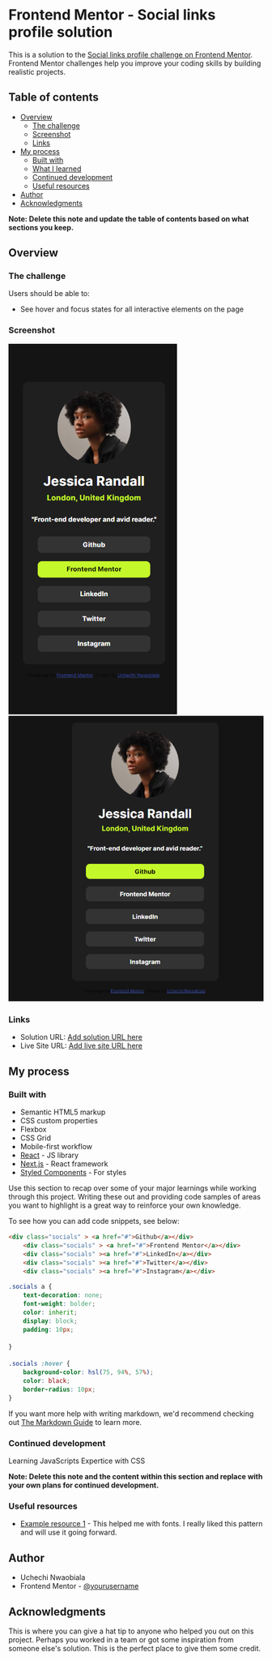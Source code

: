 # Frontend Mentor - Social links profile solution

This is a solution to the [Social links profile challenge on Frontend Mentor](https://www.frontendmentor.io/challenges/social-links-profile-UG32l9m6dQ). Frontend Mentor challenges help you improve your coding skills by building realistic projects. 

## Table of contents

- [Overview](#overview)
  - [The challenge](#the-challenge)
  - [Screenshot](#screenshot)
  - [Links](#links)
- [My process](#my-process)
  - [Built with](#built-with)
  - [What I learned](#what-i-learned)
  - [Continued development](#continued-development)
  - [Useful resources](#useful-resources)
- [Author](#author)
- [Acknowledgments](#acknowledgments)

**Note: Delete this note and update the table of contents based on what sections you keep.**

## Overview

### The challenge

Users should be able to:

- See hover and focus states for all interactive elements on the page

### Screenshot
![alt text](assets/images/mobile-output.png)
![alt text](assets/images/desktop-output.png)

### Links

- Solution URL: [Add solution URL here](https://github.com/Uchyy/social-links-profile-main)
- Live Site URL: [Add live site URL here](https://uchyy.github.io/social-links-profile-main/)

## My process

### Built with

- Semantic HTML5 markup
- CSS custom properties
- Flexbox
- CSS Grid
- Mobile-first workflow
- [React](https://reactjs.org/) - JS library
- [Next.js](https://nextjs.org/) - React framework
- [Styled Components](https://styled-components.com/) - For styles


Use this section to recap over some of your major learnings while working through this project. Writing these out and providing code samples of areas you want to highlight is a great way to reinforce your own knowledge.

To see how you can add code snippets, see below:

```html
<div class="socials" > <a href="#">Github</a></div>
    <div class="socials" > <a href="#">Frontend Mentor</a></div>
    <div class="socials" ><a href="#">LinkedIn</a></div>
    <div class="socials" ><a href="#">Twitter</a></div>
    <div class="socials" ><a href="#">Instagram</a></div>
```
```css
.socials a {
    text-decoration: none;
    font-weight: bolder;
    color: inherit;
    display: block;
    padding: 10px;
    
}

.socials :hover {
    background-color: hsl(75, 94%, 57%);
    color: black;
    border-radius: 10px;
}
```


If you want more help with writing markdown, we'd recommend checking out [The Markdown Guide](https://www.markdownguide.org/) to learn more.


### Continued development

Learning JavaScripts
Expertice with CSS

**Note: Delete this note and the content within this section and replace with your own plans for continued development.**

### Useful resources

- [Example resource 1](https://www.googlefonts.com) - This helped me with fonts. I really liked this pattern and will use it going forward.

## Author

- Uchechi Nwaobiala
- Frontend Mentor - [@yourusername](https://www.frontendmentor.io/profile/Uchyy)

## Acknowledgments

This is where you can give a hat tip to anyone who helped you out on this project. Perhaps you worked in a team or got some inspiration from someone else's solution. This is the perfect place to give them some credit.
